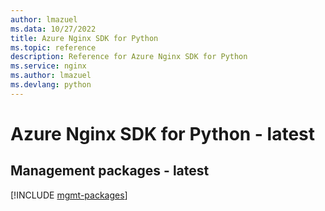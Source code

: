 ```yaml
---
author: lmazuel
ms.data: 10/27/2022
title: Azure Nginx SDK for Python
ms.topic: reference
description: Reference for Azure Nginx SDK for Python
ms.service: nginx
ms.author: lmazuel
ms.devlang: python
---
```

# Azure Nginx SDK for Python - latest

## Management packages - latest
[!INCLUDE [mgmt-packages](nginx-mgmt-index.md)]